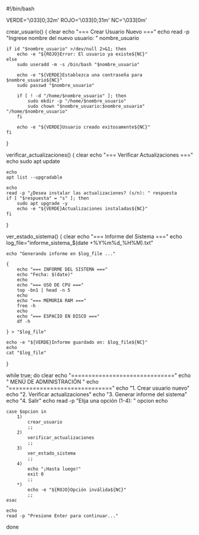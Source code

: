 #!/bin/bash

VERDE='\033[0;32m'
ROJO='\033[0;31m'
NC='\033[0m'

crear_usuario() {
    clear
    echo "=== Crear Usuario Nuevo ==="
    echo
    read -p "Ingrese nombre del nuevo usuario: " nombre_usuario
    
    if id "$nombre_usuario" >/dev/null 2>&1; then
        echo -e "${ROJO}Error: El usuario ya existe${NC}"
    else
        sudo useradd -m -s /bin/bash "$nombre_usuario"
        
        echo -e "${VERDE}Establezca una contraseña para $nombre_usuario${NC}"
        sudo passwd "$nombre_usuario"
        
        if [ ! -d "/home/$nombre_usuario" ]; then
            sudo mkdir -p "/home/$nombre_usuario"
            sudo chown "$nombre_usuario:$nombre_usuario" "/home/$nombre_usuario"
        fi
        
        echo -e "${VERDE}Usuario creado exitosamente${NC}"
    fi
}

verificar_actualizaciones() {
    clear
    echo "=== Verificar Actualizaciones ==="
    echo
    sudo apt update

    echo
    apt list --upgradable
    
    echo
    read -p "¿Desea instalar las actualizaciones? (s/n): " respuesta
    if [ "$respuesta" = "s" ]; then
        sudo apt upgrade -y
        echo -e "${VERDE}Actualizaciones instaladas${NC}"
    fi
}

ver_estado_sistema() {
    clear
    echo "=== Informe del Sistema ==="
    echo
    log_file="informe_sistema_$(date +%Y%m%d_%H%M).txt"
    
    echo "Generando informe en $log_file ..."
    
    {
        echo "=== INFORME DEL SISTEMA ==="
        echo "Fecha: $(date)"
        echo
        echo "=== USO DE CPU ==="
        top -bn1 | head -n 5
        echo
        echo "=== MEMORIA RAM ==="
        free -h
        echo
        echo "=== ESPACIO EN DISCO ==="
        df -h
        
    } > "$log_file"
    
    echo -e "${VERDE}Informe guardado en: $log_file${NC}"
    echo
    cat "$log_file"
}

while true; do
    clear
    echo "=============================="
    echo "     MENÚ DE ADMINISTRACIÓN   "
    echo "=============================="
    echo "1. Crear usuario nuevo"
    echo "2. Verificar actualizaciones"
    echo "3. Generar informe del sistema"
    echo "4. Salir"
    echo
    read -p "Elija una opción (1-4): " opcion
    echo

    case $opcion in
        1)
            crear_usuario
            ;;
        2)
            verificar_actualizaciones
            ;;
        3)
            ver_estado_sistema
            ;;
        4)
            echo "¡Hasta luego!"
            exit 0
            ;;
        *)
            echo -e "${ROJO}Opción inválida${NC}"
            ;;
    esac

    echo
    read -p "Presione Enter para continuar..."
done

